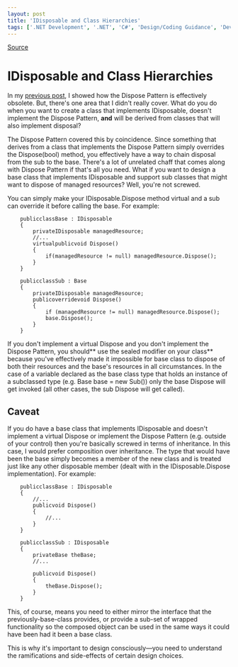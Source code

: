 ```yaml
---
layout: post
title: 'IDisposable and Class Hierarchies'
tags: ['.NET Development', '.NET', 'C#', 'Design/Coding Guidance', 'DevCenterPost', 'Patterns', 'Software Development Guidance', 'msmvps']
---
```

[Source](http://blogs.msmvps.com/peterritchie/2013/01/21/idisposable-and-class-hierarchies/ "Permalink to IDisposable and Class Hierarchies")

# IDisposable and Class Hierarchies

In my [previous post][1], I showed how the Dispose Pattern is effectively obsolete. But, there's one area that I didn't really cover. What do you do when you want to create a class that implements IDisposable, doesn't implement the Dispose Pattern, **and** will be derived from classes that will also implement disposal?

The Dispose Pattern covered this by coincidence. Since something that derives from a class that implements the Dispose Pattern simply overrides the Dispose(bool) method, you effectively have a way to chain disposal from the sub to the base. There's a lot of unrelated chaff that comes along with Dispose Pattern if that's all you need. What if you want to design a base class that implements IDisposable and support sub classes that might want to dispose of managed resources? Well, you're not screwed.

You can simply make your IDisposable.Dispose method virtual and a sub can override it before calling the base. For example:
    
    
    	publicclassBase : IDisposable
    	{
    		privateIDisposable managedResource;
    		//...
    		virtualpublicvoid Dispose()
    		{
    			if(managedResource != null) managedResource.Dispose();
    		}
    	}
     
    	publicclassSub : Base
    	{
    		privateIDisposable managedResource;
    		publicoverridevoid Dispose()
    		{
    			if (managedResource != null) managedResource.Dispose();
    			base.Dispose();
    		}
    	}

If you don't implement a virtual Dispose and you don't implement the Dispose Pattern, you should** use the sealed modifier on your class** because you've effectively made it impossible for base class to dispose of both their resources and the base's resources in all circumstances. In the case of a variable declared as the base class type that holds an instance of a subclassed type (e.g. Base base = new Sub()) only the base Dispose will get invoked (all other cases, the sub Dispose will get called).

## Caveat

If you do have a base class that implements IDisposable and doesn't implement a virtual Dispose or implement the Dispose Pattern (e.g. outside of your control) then you're basically screwed in terms of inheritance. In this case, I would prefer composition over inheritance. The type that would have been the base simply becomes a member of the new class and is treated just like any other disposable member (dealt with in the IDisposable.Dispose implementation). For example:
    
    
    	publicclassBase : IDisposable
    	{
    		//...
    		publicvoid Dispose()
    		{
    			//...
    		}
    	}
     
    	publicclassSub : IDisposable
    	{
    		privateBase theBase;
    		//...
     
    		publicvoid Dispose()
    		{
    			theBase.Dispose();
    		}
    	}
    

This, of course, means you need to either mirror the interface that the previously-base-class provides, or provide a sub-set of wrapped functionality so the composed object can be used in the same ways it could have been had it been a base class.

This is why it's important to design consciously—you need to understand the ramifications and side-effects of certain design choices.

[1]: http://blogs.msmvps.com/blogs/peterritchie/archive/2013/01/20/the-dispose-pattern-as-an-anti-pattern.aspx


